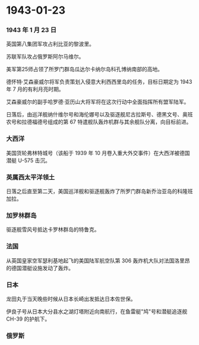 # 1943-01-23

### 1943 年 1 月 23 日

英国第八集团军攻占利比亚的黎波里。

苏联军队攻占俄罗斯阿尔马维尔。

美军第25师占领了所罗门群岛瓜达尔卡纳尔岛科孔博纳南部的高地。

德怀特·艾森豪威尔将军负责策划入侵意大利西西里岛的任务，目标日期定为 1943
年 7 月的有利月亮时期。

艾森豪威尔的副手哈罗德·亚历山大将军将在这次行动中全面指挥所有盟军陆军。

日落后，由巡洋舰纳什维尔号和海伦娜号以及驱逐舰尼古拉斯号、德黑文号、奥班农号和拉德福德号组成的第
67 特遣舰队轰炸机群与其余舰队分离，向目标前进。

### 大西洋

美国货轮弗林特城号（该船于 1939 年 10
月卷入重大外交事件）在大西洋被德国潜艇 U-575 击沉。

### 英属西太平洋领土

日落之后直至第二天，美国巡洋舰和驱逐舰轰炸了所罗门群岛新乔治亚岛的科隆班加拉。

### 加罗林群岛

驱逐舰雪风号抵达卡罗林群岛的特鲁克。

### 法国

从英国皇家空军瑟利基地起飞的美国陆军航空队第 306
轰炸机大队对法国洛里昂的德国潜艇设施发动了轰炸。

### 日本

龙田丸于当天晚些时候从日本长崎出发抵达日本佐世保。

伊良子号从日本大分县水之湖灯塔附近向南航行，在鱼雷艇"鸠"号和潜艇追逐舰
CH-39 的护航下。

### 俄罗斯